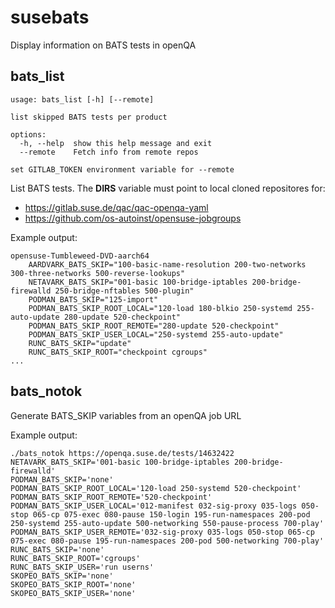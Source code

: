 # susebats
Display information on BATS tests in openQA

## bats_list

```
usage: bats_list [-h] [--remote]

list skipped BATS tests per product

options:
  -h, --help  show this help message and exit
  --remote    Fetch info from remote repos

set GITLAB_TOKEN environment variable for --remote
```

List BATS tests. The **DIRS** variable must point to local cloned repositores for:
- https://gitlab.suse.de/qac/qac-openqa-yaml
- https://github.com/os-autoinst/opensuse-jobgroups

Example output:

```
opensuse-Tumbleweed-DVD-aarch64
	AARDVARK_BATS_SKIP="100-basic-name-resolution 200-two-networks 300-three-networks 500-reverse-lookups"
	NETAVARK_BATS_SKIP="001-basic 100-bridge-iptables 200-bridge-firewalld 250-bridge-nftables 500-plugin"
	PODMAN_BATS_SKIP="125-import"
	PODMAN_BATS_SKIP_ROOT_LOCAL="120-load 180-blkio 250-systemd 255-auto-update 280-update 520-checkpoint"
	PODMAN_BATS_SKIP_ROOT_REMOTE="280-update 520-checkpoint"
	PODMAN_BATS_SKIP_USER_LOCAL="250-systemd 255-auto-update"
	RUNC_BATS_SKIP="update"
	RUNC_BATS_SKIP_ROOT="checkpoint cgroups"
...
```

## bats_notok

Generate BATS_SKIP variables from an openQA job URL

Example output:

```
./bats_notok https://openqa.suse.de/tests/14632422
NETAVARK_BATS_SKIP='001-basic 100-bridge-iptables 200-bridge-firewalld'
PODMAN_BATS_SKIP='none'
PODMAN_BATS_SKIP_ROOT_LOCAL='120-load 250-systemd 520-checkpoint'
PODMAN_BATS_SKIP_ROOT_REMOTE='520-checkpoint'
PODMAN_BATS_SKIP_USER_LOCAL='012-manifest 032-sig-proxy 035-logs 050-stop 065-cp 075-exec 080-pause 150-login 195-run-namespaces 200-pod 250-systemd 255-auto-update 500-networking 550-pause-process 700-play'
PODMAN_BATS_SKIP_USER_REMOTE='032-sig-proxy 035-logs 050-stop 065-cp 075-exec 080-pause 195-run-namespaces 200-pod 500-networking 700-play'
RUNC_BATS_SKIP='none'
RUNC_BATS_SKIP_ROOT='cgroups'
RUNC_BATS_SKIP_USER='run userns'
SKOPEO_BATS_SKIP='none'
SKOPEO_BATS_SKIP_ROOT='none'
SKOPEO_BATS_SKIP_USER='none'
```
